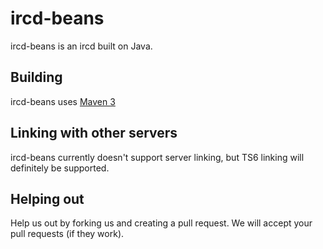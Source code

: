 # ircd-beans

ircd-beans is an ircd built on Java. 

## Building

ircd-beans uses [Maven 3](http://maven.apache.org/)

## Linking with other servers

ircd-beans currently doesn't support server linking, but TS6 linking will definitely be supported.

## Helping out

Help us out by forking us and creating a pull request. We will accept your pull requests (if they work).

